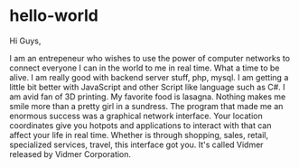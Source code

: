 # hello-world

Hi Guys,

I am an entrepeneur who wishes to use the power of computer networks to connect everyone I can in the world to me in real time. What a time to be alive. I am really good with backend server stuff, php, mysql. I am getting a little bit better with JavaScript and other Script like language such as C#. I am avid fan of 3D printing. My favorite food is lasagna. Nothing makes me smile more than a pretty girl in a sundress. The program that made me an enormous success was a graphical network interface. Your location coordinates give you hotpots and applications to interact with that can affect your life in real time. Whether is through shopping, sales, retail, specialized services, travel, this interface got you. It's called Vidmer released by Vidmer Corporation. 
